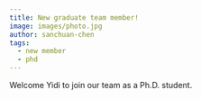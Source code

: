 ```yaml
---
title: New graduate team member!
image: images/photo.jpg
author: sanchuan-chen
tags:
  - new member
  - phd
---
```


Welcome Yidi to join our team as a Ph.D. student.
